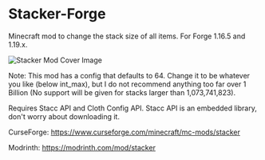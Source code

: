 # Stacker-Forge
Minecraft mod to change the stack size of all items. For Forge 1.16.5 and 1.19.x.

![Stacker Mod Cover Image](https://imgur.com/C0I2Z2p.png)

Note: This mod has a config that defaults to 64. Change it to be whatever you like (below int_max), but I do not recommend anything too far over 1 Billion (No support will be given for stacks larger than 1,073,741,823).

Requires Stacc API and Cloth Config API. Stacc API is an embedded library, don't worry about downloading it.

CurseForge: https://www.curseforge.com/minecraft/mc-mods/stacker

Modrinth: https://modrinth.com/mod/stacker
